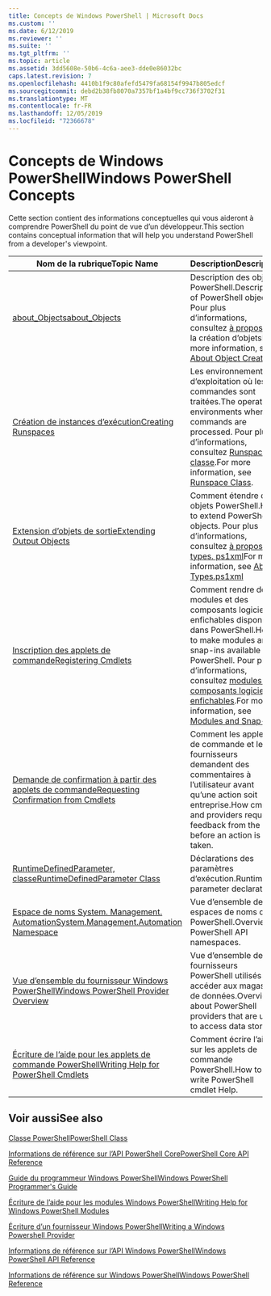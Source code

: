 ```yaml
---
title: Concepts de Windows PowerShell | Microsoft Docs
ms.custom: ''
ms.date: 6/12/2019
ms.reviewer: ''
ms.suite: ''
ms.tgt_pltfrm: ''
ms.topic: article
ms.assetid: 3dd5608e-50b6-4c6a-aee3-dde0e86032bc
caps.latest.revision: 7
ms.openlocfilehash: 4410b1f9c80afefd5479fa68154f9947b805edcf
ms.sourcegitcommit: debd2b38fb8070a7357bf1a4bf9cc736f3702f31
ms.translationtype: MT
ms.contentlocale: fr-FR
ms.lasthandoff: 12/05/2019
ms.locfileid: "72366678"
---
```

# <a name="windows-powershell-concepts"></a><span data-ttu-id="5c2e7-102">Concepts de Windows PowerShell</span><span class="sxs-lookup"><span data-stu-id="5c2e7-102">Windows PowerShell Concepts</span></span>

<span data-ttu-id="5c2e7-103">Cette section contient des informations conceptuelles qui vous aideront à comprendre PowerShell du point de vue d’un développeur.</span><span class="sxs-lookup"><span data-stu-id="5c2e7-103">This section contains conceptual information that will help you understand PowerShell from a developer's viewpoint.</span></span>

|<span data-ttu-id="5c2e7-104">Nom de la rubrique</span><span class="sxs-lookup"><span data-stu-id="5c2e7-104">Topic Name</span></span>|<span data-ttu-id="5c2e7-105">Description</span><span class="sxs-lookup"><span data-stu-id="5c2e7-105">Description</span></span>|
|----------------|-----------------|
|[<span data-ttu-id="5c2e7-106">about_Objects</span><span class="sxs-lookup"><span data-stu-id="5c2e7-106">about_Objects</span></span>](/powershell/module/microsoft.powershell.core/about/about_objects)|<span data-ttu-id="5c2e7-107">Description des objets PowerShell.</span><span class="sxs-lookup"><span data-stu-id="5c2e7-107">Description of PowerShell objects.</span></span> <span data-ttu-id="5c2e7-108">Pour plus d’informations, consultez [à propos](/powershell/module/microsoft.powershell.core/about/about_object_creation) de la création d’objets</span><span class="sxs-lookup"><span data-stu-id="5c2e7-108">For more information, see [About Object Creation](/powershell/module/microsoft.powershell.core/about/about_object_creation)</span></span>|
|[<span data-ttu-id="5c2e7-109">Création de instances d’exécution</span><span class="sxs-lookup"><span data-stu-id="5c2e7-109">Creating Runspaces</span></span>](../hosting/creating-runspaces.md)|<span data-ttu-id="5c2e7-110">Les environnements d’exploitation où les commandes sont traitées.</span><span class="sxs-lookup"><span data-stu-id="5c2e7-110">The operating environments where commands are processed.</span></span> <span data-ttu-id="5c2e7-111">Pour plus d’informations, consultez [Runspace, classe](/dotnet/api/system.management.automation.runspaces.runspace).</span><span class="sxs-lookup"><span data-stu-id="5c2e7-111">For more information, see [Runspace Class](/dotnet/api/system.management.automation.runspaces.runspace).</span></span>|
|[<span data-ttu-id="5c2e7-112">Extension d’objets de sortie</span><span class="sxs-lookup"><span data-stu-id="5c2e7-112">Extending Output Objects</span></span>](../cmdlet/extending-output-objects.md)|<span data-ttu-id="5c2e7-113">Comment étendre des objets PowerShell.</span><span class="sxs-lookup"><span data-stu-id="5c2e7-113">How to extend PowerShell objects.</span></span> <span data-ttu-id="5c2e7-114">Pour plus d’informations, consultez [à propos des types. ps1xml](/powershell/module/microsoft.powershell.core/about/about_types.ps1xml)</span><span class="sxs-lookup"><span data-stu-id="5c2e7-114">For more information, see [About Types.ps1xml](/powershell/module/microsoft.powershell.core/about/about_types.ps1xml)</span></span>|
|[<span data-ttu-id="5c2e7-115">Inscription des applets de commande</span><span class="sxs-lookup"><span data-stu-id="5c2e7-115">Registering Cmdlets</span></span>](../cmdlet/registering-cmdlets.md)|<span data-ttu-id="5c2e7-116">Comment rendre des modules et des composants logiciels enfichables disponibles dans PowerShell.</span><span class="sxs-lookup"><span data-stu-id="5c2e7-116">How to make modules and snap-ins available in PowerShell.</span></span> <span data-ttu-id="5c2e7-117">Pour plus d’informations, consultez [modules et composants logiciels enfichables](../cmdlet/modules-and-snap-ins.md).</span><span class="sxs-lookup"><span data-stu-id="5c2e7-117">For more information, see [Modules and Snap-ins](../cmdlet/modules-and-snap-ins.md).</span></span>|
|[<span data-ttu-id="5c2e7-118">Demande de confirmation à partir des applets de commande</span><span class="sxs-lookup"><span data-stu-id="5c2e7-118">Requesting Confirmation from Cmdlets</span></span>](../cmdlet/requesting-confirmation-from-cmdlets.md)|<span data-ttu-id="5c2e7-119">Comment les applets de commande et les fournisseurs demandent des commentaires à l’utilisateur avant qu’une action soit entreprise.</span><span class="sxs-lookup"><span data-stu-id="5c2e7-119">How cmdlets and providers request feedback from the user before an action is taken.</span></span>|
|[<span data-ttu-id="5c2e7-120">RuntimeDefinedParameter, classe</span><span class="sxs-lookup"><span data-stu-id="5c2e7-120">RuntimeDefinedParameter Class</span></span>](/dotnet/api/system.management.automation.runtimedefinedparameter)|<span data-ttu-id="5c2e7-121">Déclarations des paramètres d’exécution.</span><span class="sxs-lookup"><span data-stu-id="5c2e7-121">Runtime parameter declarations.</span></span>|
|[<span data-ttu-id="5c2e7-122">Espace de noms System. Management. Automation</span><span class="sxs-lookup"><span data-stu-id="5c2e7-122">System.Management.Automation Namespace</span></span>](/dotnet/api/System.Management.Automation)|<span data-ttu-id="5c2e7-123">Vue d’ensemble des espaces de noms d’API PowerShell.</span><span class="sxs-lookup"><span data-stu-id="5c2e7-123">Overview of PowerShell API namespaces.</span></span>|
|[<span data-ttu-id="5c2e7-124">Vue d’ensemble du fournisseur Windows PowerShell</span><span class="sxs-lookup"><span data-stu-id="5c2e7-124">Windows PowerShell Provider Overview</span></span>](../provider/windows-powershell-provider-overview.md)|<span data-ttu-id="5c2e7-125">Vue d’ensemble des fournisseurs PowerShell utilisés pour accéder aux magasins de données.</span><span class="sxs-lookup"><span data-stu-id="5c2e7-125">Overview about PowerShell providers that are used to access data stores.</span></span>|
|[<span data-ttu-id="5c2e7-126">Écriture de l’aide pour les applets de commande PowerShell</span><span class="sxs-lookup"><span data-stu-id="5c2e7-126">Writing Help for PowerShell Cmdlets</span></span>](../help/writing-help-for-windows-powershell-cmdlets.md)|<span data-ttu-id="5c2e7-127">Comment écrire l’aide sur les applets de commande PowerShell.</span><span class="sxs-lookup"><span data-stu-id="5c2e7-127">How to write PowerShell cmdlet Help.</span></span>|

## <a name="see-also"></a><span data-ttu-id="5c2e7-128">Voir aussi</span><span class="sxs-lookup"><span data-stu-id="5c2e7-128">See also</span></span>

[<span data-ttu-id="5c2e7-129">Classe PowerShell</span><span class="sxs-lookup"><span data-stu-id="5c2e7-129">PowerShell Class</span></span>](/dotnet/api/system.management.automation.powershell)

[<span data-ttu-id="5c2e7-130">Informations de référence sur l’API PowerShell Core</span><span class="sxs-lookup"><span data-stu-id="5c2e7-130">PowerShell Core API Reference</span></span>](/dotnet/api/?view=pscore-6.2.0)

[<span data-ttu-id="5c2e7-131">Guide du programmeur Windows PowerShell</span><span class="sxs-lookup"><span data-stu-id="5c2e7-131">Windows PowerShell Programmer's Guide</span></span>](windows-powershell-programmer-s-guide.md)

[<span data-ttu-id="5c2e7-132">Écriture de l’aide pour les modules Windows PowerShell</span><span class="sxs-lookup"><span data-stu-id="5c2e7-132">Writing Help for Windows PowerShell Modules</span></span>](../module/writing-help-for-windows-powershell-modules.md)

[<span data-ttu-id="5c2e7-133">Écriture d’un fournisseur Windows PowerShell</span><span class="sxs-lookup"><span data-stu-id="5c2e7-133">Writing a Windows Powershell Provider</span></span>](../provider/writing-a-windows-powershell-provider.md)

[<span data-ttu-id="5c2e7-134">Informations de référence sur l’API Windows PowerShell</span><span class="sxs-lookup"><span data-stu-id="5c2e7-134">Windows PowerShell API Reference</span></span>](/dotnet/api/?view=powershellsdk-1.1.0)

[<span data-ttu-id="5c2e7-135">Informations de référence sur Windows PowerShell</span><span class="sxs-lookup"><span data-stu-id="5c2e7-135">Windows PowerShell Reference</span></span>](../windows-powershell-reference.md)